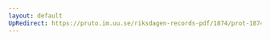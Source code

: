 ```yaml
---
layout: default
UpRedirect: https://pruto.im.uu.se/riksdagen-records-pdf/1874/prot-1874--ak--202/prot-1874--ak--202_000.pdf
---
```

